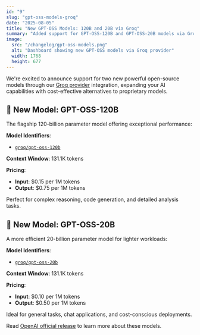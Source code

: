 ```yaml
---
id: "9"
slug: "gpt-oss-models-groq"
date: "2025-08-05"
title: "New GPT-OSS Models: 120B and 20B via Groq"
summary: "Added support for GPT-OSS-120B and GPT-OSS-20B models via Groq, offering powerful open-source alternatives with extensive context windows and competitive pricing."
image:
  src: "/changelog/gpt-oss-models.png"
  alt: "Dashboard showing new GPT-OSS models via Groq provider"
  width: 1768
  height: 677
---
```


We're excited to announce support for two new powerful open-source models through our [Groq provider](/providers/groq) integration, expanding your AI capabilities with cost-effective alternatives to proprietary models.

## 🚀 New Model: GPT-OSS-120B

The flagship 120-billion parameter model offering exceptional performance:

**Model Identifiers**:

- [`groq/gpt-oss-120b`](/models/gpt-oss-120b)

**Context Window**: 131.1K tokens

**Pricing**:

- **Input**: $0.15 per 1M tokens
- **Output**: $0.75 per 1M tokens

Perfect for complex reasoning, code generation, and detailed analysis tasks.

## 🤖 New Model: GPT-OSS-20B

A more efficient 20-billion parameter model for lighter workloads:

**Model Identifiers**:

- [`groq/gpt-oss-20b`](/models/gpt-oss-20b)

**Context Window**: 131.1K tokens

**Pricing**:

- **Input**: $0.10 per 1M tokens
- **Output**: $0.50 per 1M tokens

Ideal for general tasks, chat applications, and cost-conscious deployments.

Read [OpenAI official release](https://openai.com/index/introducing-gpt-oss?utm_source=llmgateway.io) to learn more about these models.
